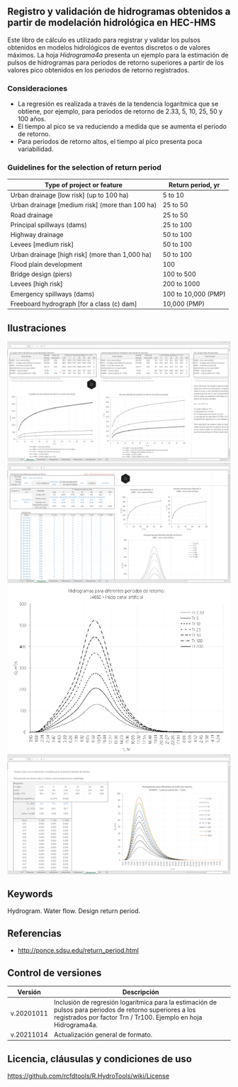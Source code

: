 ## Registro y validación de hidrogramas obtenidos a partir de modelación hidrológica en HEC-HMS

Este libro de cálculo es utilizado para registrar y validar los pulsos obtenidos en modelos hidrológicos de eventos discretos o de valores máximos. La hoja _Hidrograma4a_ presenta un ejemplo para la estimación de pulsos de hidrogramas para periodos de retorno superiores a partir de los valores pico obtenidos en los periodos de retorno registrados. 


### Consideraciones

* La regresión es realizada a través de la tendencia logarítmica que se obtiene, por ejemplo, para periodos de retorno de 2.33, 5, 10, 25, 50 y 100 años. 
* El tiempo al pico se va reduciendo a medida que se aumenta el periodo de retorno.
* Para periodos de retorno altos, el tiempo al pico presenta poca variabilidad.


### Guidelines for the selection of return period
Type of project or feature | Return period, yr
--- | ---
| Urban drainage [low risk] (up to 100 ha) | 5 to 10
| Urban drainage [medium risk] (more than 100 ha) | 25 to 50
| Road drainage | 25 to 50
| Principal spillways (dams) | 25 to 100
| Highway drainage | 50 to 100
| Levees [medium risk] | 50 to 100
| Urban drainage [high risk] (more than 1,000 ha) | 50 to 100
| Flood plain development | 100
| Bridge design (piers) | 100 to 500
| Levees [high risk] | 200 to 1000
| Emergency spillways (dams) | 100 to 10,000 (PMP)
| Freeboard hydrograph [for a class (c) dam] | 10,000 (PMP)


## Ilustraciones

![R.HydroTools.HidrogramaRegVal.Screenshot1](https://github.com/rcfdtools/R.HydroTools/blob/main/HidrogramaRegVal/Screenshot/Screenshot1.png)
![R.HydroTools.HidrogramaRegVal.Screenshot2](https://github.com/rcfdtools/R.HydroTools/blob/main/HidrogramaRegVal/Screenshot/Screenshot2.png)
![R.HydroTools.HidrogramaRegVal.Screenshot3](https://github.com/rcfdtools/R.HydroTools/blob/main/HidrogramaRegVal/Screenshot/Screenshot3.png)
![R.HydroTools.HidrogramaRegVal.Screenshot4](https://github.com/rcfdtools/R.HydroTools/blob/main/HidrogramaRegVal/Screenshot/Screenshot4.png)


## Keywords

Hydrogram. Water flow. Design return period.


## Referencias

* http://ponce.sdsu.edu/return_period.html


## Control de versiones

Versión | Descripción
--- | ---
| v.20201011 | Inclusión de regresión logarítmica para la estimación de pulsos para periodos de retorno superiores a los registrados por factor Trn / Tr100. Ejemplo en hoja Hidrograma4a.
| v.20211014 | Actualización general de formato.


## Licencia, cláusulas y condiciones de uso
https://github.com/rcfdtools/R.HydroTools/wiki/License
